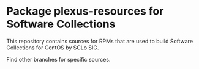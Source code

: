 # Package plexus-resources for Software Collections

This repository contains sources for RPMs that are used
to build Software Collections for CentOS by SCLo SIG.

Find other branches for specific sources.
